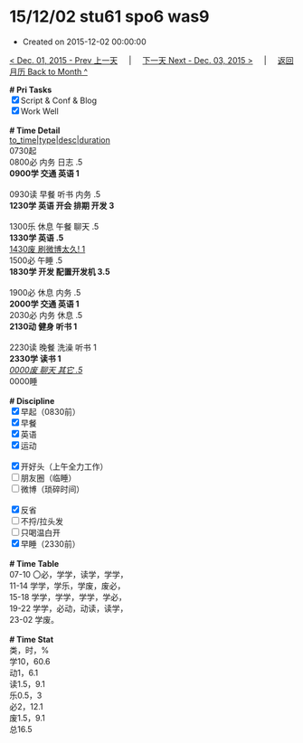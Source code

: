 # 15/12/02 stu61 spo6 was9

- Created on 2015-12-02 00:00:00

[< Dec. 01, 2015 - Prev 上一天](/_archived/lifelogs/2015/12/d01.md) &nbsp; &nbsp; | &nbsp; &nbsp; [下一天 Next - Dec. 03, 2015 >](/_archived/lifelogs/2015/12/d03.md) &nbsp; &nbsp; |  &nbsp; &nbsp; [返回月历 Back to Month ^](/_archived/lifelogs/2015/12/index.md)
<br/><div><b># Pri Tasks</b></div><div><input checked="true" type="checkbox"/>Script &amp; Conf &amp; Blog</div><div><input checked="true" type="checkbox"/>Work Well</div><div><br/></div><div><b># Time Detail</b></div><div><u>to_time|type|desc|duration</u></div><div>0730起</div><div>0800必 内务 日志 .5</div><div><b>0900学 交通 英语 1</b></div><div><br/></div><div>0930读 早餐 听书 内务 .5</div><div><b>1230学 英语 开会 排期 开发 3</b></div><div><br/></div><div>1300乐 休息 午餐 聊天 .5</div><div><b>1330学 英语 .5</b></div><div><u>1430废 刷微博太久! 1</u></div><div>1500必 午睡 .5</div><div><b>1830学 开发 配置开发机 3.5</b></div><div><br/></div><div>1900必 休息 内务 .5</div><div><b>2000学 交通 英语 1</b></div><div>2030必 内务 休息 .5</div><div><b>2130动 健身 听书 1</b></div><div><br/></div><div>2230读 晚餐 洗澡 听书 1</div><div><b>2330学 读书 1</b></div><div><u><i>0000废 聊天 其它 .5</i></u></div><div>0000睡</div><div><br/></div><div><b># Discipline</b></div><div><input checked="true" type="checkbox"/>早起（0830前）</div><div><input checked="true" type="checkbox"/>早餐</div><div><input checked="true" type="checkbox"/>英语</div><div><input checked="true" type="checkbox"/>运动</div><div><br/></div><div><input checked="true" type="checkbox"/>开好头（上午全力工作）</div><div><input type="checkbox"/>朋友圈（临睡）</div><div><input type="checkbox"/>微博（琐碎时间）</div><div><br/></div><div><input checked="true" type="checkbox"/>反省</div><div><input type="checkbox"/>不捋/拉头发</div><div><input type="checkbox"/>只喝温白开</div><div><input checked="true" type="checkbox"/>早睡（2330前）</div><div><br/></div><div><b># Time Table</b></div><div>07-10 〇必，学学，读学，学学，</div><div>11-14 学学，学乐，学废，废必，</div><div>15-18 学学，学学，学学，学必，</div><div>19-22 学学，必动，动读，读学，</div><div>23-02 学废。</div><div><br/></div><div><b># Time Stat</b></div><div>类，时，%</div><div>学10，60.6</div><div>动1，6.1</div><div>读1.5，9.1</div><div>乐0.5，3</div><div>必2，12.1</div><div>废1.5，9.1</div><div>总16.5</div>
